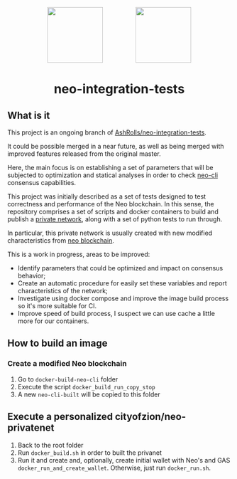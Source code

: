 <p align="center">
  <img
    src="http://res.cloudinary.com/vidsy/image/upload/v1503160820/CoZ_Icon_DARKBLUE_200x178px_oq0gxm.png"
    width="125px;">
    &nbsp; &nbsp; &nbsp; &nbsp; &nbsp; &nbsp; &nbsp; &nbsp; &nbsp;
    <img
      src="http://res.cloudinary.com/dnh3we6el/image/upload/v1519941321/NeoResearch-Logo.png"
      width="125px;">
</p>

<h1 align="center">neo-integration-tests</h1>

## What is it

This project is an ongoing branch of [AshRolls/neo-integration-tests](https://github.com/AshRolls/neo-integration-tests).

It could be possible merged in a near future, as well as being merged with improved features released from the original master.

Here, the main focus is on establishing a set of parameters that will be subjected to optimization and statical analyses in order to check [neo-cli](https://github.com/neo-project/neo-cli) consensus capabilities.

This project was initially described as a set of tests designed to test correctness and performance of the Neo blockchain.
In this sense, the repository comprises a set of scripts and docker containers to build and publish a [private network](https://hub.docker.com/r/cityofzion/neo-privatenet/), along with a set of python tests to run through.

In particular, this private network is usually created with new modified characteristics from [neo blockchain](https://github.com/neo-project/neo/).

This is a work in progress, areas to be improved:

- Identify parameters that could be optimized and impact on consensus behavior;
- Create an automatic procedure for easily set these variables and report characteristics of the network;
- Investigate using docker compose and improve the image build process so it's more suitable for CI.
- Improve speed of build process, I suspect we can use cache a little more for our containers.

## How to build an image

### Create a modified Neo blockchain

1. Go to `docker-build-neo-cli` folder
1. Execute the script `docker_build_run_copy_stop`
1. A new `neo-cli-built` will be copied to this folder

## Execute a personalized cityofzion/neo-privatenet

1. Back to the root folder
1. Run `docker_build.sh` in order to built the privanet
1. Run it and create and, optionally, create initial wallet with Neo's and GAS `docker_run_and_create_wallet`. Otherwise, just run `docker_run.sh`.
